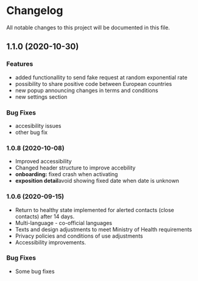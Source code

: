 # Changelog

All notable changes to this project will be documented in this file.

## 1.1.0 (2020-10-30)
### Features
* added functionallity to send fake request at random exponential rate
* possibility to share positive code between European countries
* new popup announcing changes in terms and conditions
* new settings section

### Bug Fixes
* accesibility issues
* other bug fix

### 1.0.8 (2020-10-08)
* Improved accessibility
* Changed header structure to improve accebility
* **onboarding:** fixed crash when activating
* **exposition detail**avoid showing fixed date when date is unknown

### 1.0.6 (2020-09-15)
* Return to healthy state implemented for alerted contacts (close contacts) after 14 days.
* Multi-language - co-official languages
* Texts and design  adjustments to meet Ministry of Health requirements
* Privacy policies and conditions of use adjustments
* Accessibility improvements.

### Bug Fixes
* Some bug fixes
